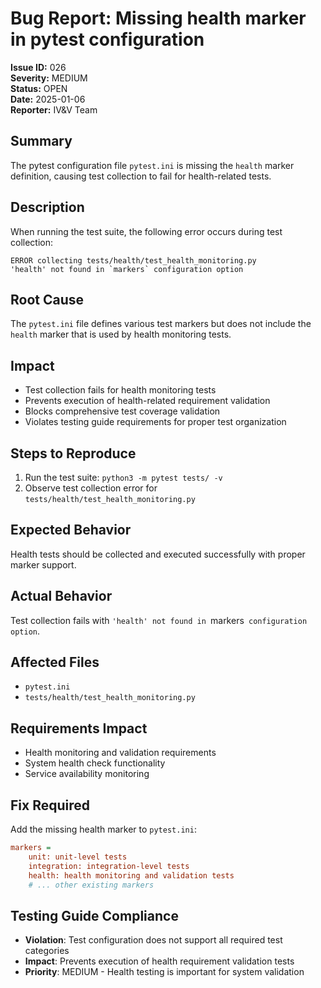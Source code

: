 # Bug Report: Missing health marker in pytest configuration

**Issue ID:** 026  
**Severity:** MEDIUM  
**Status:** OPEN  
**Date:** 2025-01-06  
**Reporter:** IV&V Team  

## Summary
The pytest configuration file `pytest.ini` is missing the `health` marker definition, causing test collection to fail for health-related tests.

## Description
When running the test suite, the following error occurs during test collection:

```
ERROR collecting tests/health/test_health_monitoring.py
'health' not found in `markers` configuration option
```

## Root Cause
The `pytest.ini` file defines various test markers but does not include the `health` marker that is used by health monitoring tests.

## Impact
- Test collection fails for health monitoring tests
- Prevents execution of health-related requirement validation
- Blocks comprehensive test coverage validation
- Violates testing guide requirements for proper test organization

## Steps to Reproduce
1. Run the test suite: `python3 -m pytest tests/ -v`
2. Observe test collection error for `tests/health/test_health_monitoring.py`

## Expected Behavior
Health tests should be collected and executed successfully with proper marker support.

## Actual Behavior
Test collection fails with `'health' not found in `markers` configuration option`.

## Affected Files
- `pytest.ini`
- `tests/health/test_health_monitoring.py`

## Requirements Impact
- Health monitoring and validation requirements
- System health check functionality
- Service availability monitoring

## Fix Required
Add the missing health marker to `pytest.ini`:
```ini
markers =
    unit: unit-level tests
    integration: integration-level tests
    health: health monitoring and validation tests
    # ... other existing markers
```

## Testing Guide Compliance
- **Violation**: Test configuration does not support all required test categories
- **Impact**: Prevents execution of health requirement validation tests
- **Priority**: MEDIUM - Health testing is important for system validation
